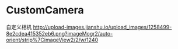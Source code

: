 # CustomCamera
自定义相机
http://upload-images.jianshu.io/upload_images/1258499-8e2cdea415352eb6.png?imageMogr2/auto-orient/strip%7CimageView2/2/w/1240

